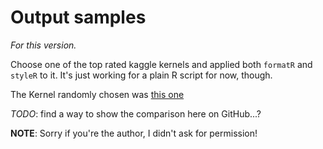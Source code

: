 # Output samples

*For this version.*

Choose one of the top rated kaggle kernels and applied both `formatR` and `styleR` to it.
It's just working for a plain R script for now, though.

The Kernel randomly chosen was [this one](https://www.kaggle.com/rsakata/21th-place-solution)

*TODO*: find a way to show the comparison here on GitHub...?

**NOTE**: Sorry if you're the author, I didn't ask for permission!
